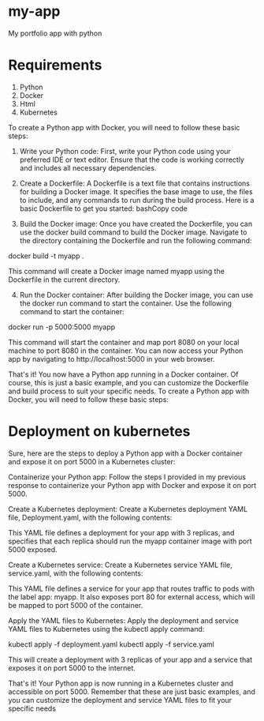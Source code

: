# my-app
My portfolio app with python

# Requirements
1. Python
2. Docker
3. Html
4. Kubernetes

To create a Python app with Docker, you will need to follow these basic steps:

1.	Write your Python code: First, write your Python code using your preferred IDE or text editor. Ensure that the code is working correctly and includes all necessary dependencies.

2.	Create a Dockerfile: A Dockerfile is a text file that contains instructions for building a Docker image. It specifies the base image to use, the files to include, and any commands to run during the build process. Here is a basic Dockerfile to get you started:
bashCopy code


3.	Build the Docker image: Once you have created the Dockerfile, you can use the docker build command to build the Docker image. Navigate to the directory containing the Dockerfile and run the following command:


docker build -t myapp . 

This command will create a Docker image named myapp using the Dockerfile in the current directory.

4.	Run the Docker container: After building the Docker image, you can use the docker run command to start the container. Use the following command to start the container:

docker run -p 5000:5000 myapp 

This command will start the container and map port 8080 on your local machine to port 8080 in the container. You can now access your Python app by navigating to http://localhost:5000 in your web browser.

That's it! You now have a Python app running in a Docker container. Of course, this is just a basic example, and you can customize the Dockerfile and build process to suit your specific needs.
To create a Python app with Docker, you will need to follow these basic steps:



# Deployment on kubernetes

Sure, here are the steps to deploy a Python app with a Docker container and expose it on port 5000 in a Kubernetes cluster:

Containerize your Python app: Follow the steps I provided in my previous response to containerize your Python app with Docker and expose it on port 5000.


Create a Kubernetes deployment: Create a Kubernetes deployment YAML file, Deployment.yaml, with the following contents:


This YAML file defines a deployment for your app with 3 replicas, and specifies that each replica should run the myapp container image with port 5000 exposed.

Create a Kubernetes service: Create a Kubernetes service YAML file, service.yaml, with the following contents:

This YAML file defines a service for your app that routes traffic to pods with the label app: myapp. It also exposes port 80 for external access, which will be mapped to port 5000 of the container.

Apply the YAML files to Kubernetes: Apply the deployment and service YAML files to Kubernetes using the kubectl apply command:



kubectl apply -f deployment.yaml
kubectl apply -f service.yaml


This will create a deployment with 3 replicas of your app and a service that exposes it on port 5000 to the internet.

That's it! Your Python app is now running in a Kubernetes cluster and accessible on port 5000. Remember that these are just basic examples, and you can customize the deployment and service YAML files to fit your specific needs



